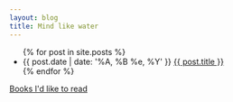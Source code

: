 ```yaml
---
layout: blog
title: Mind like water
---
```


<ul>
  {% for post in site.posts %}
    <li>  
      {{ post.date | date: '%A, %B %e, %Y' }}
      <a href="{{ post.url }}">{{ post.title }}</a>
    </li>
  {% endfor %}
</ul>

<a href="books.html">Books I'd like to read</a>
